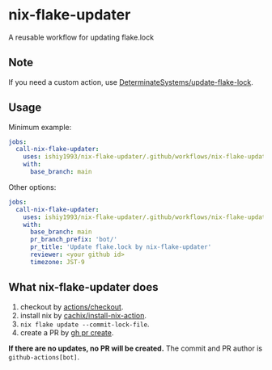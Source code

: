 # nix-flake-updater
A reusable workflow for updating flake.lock

## Note
If you need a custom action, use [DeterminateSystems/update-flake-lock](https://github.com/DeterminateSystems/update-flake-lock).

## Usage
Minimum example:

```yaml
jobs:
  call-nix-flake-updater:
    uses: ishiy1993/nix-flake-updater/.github/workflows/nix-flake-updater.yml@v0
    with:
      base_branch: main
```

Other options:

```yaml
jobs:
  call-nix-flake-updater:
    uses: ishiy1993/nix-flake-updater/.github/workflows/nix-flake-updater.yml@v0
    with:
      base_branch: main
      pr_branch_prefix: 'bot/'
      pr_title: 'Update flake.lock by nix-flake-updater'
      reviewer: <your github id>
      timezone: JST-9
```

## What nix-flake-updater does

1. checkout by [actions/checkout](https://github.com/actions/checkout).
2. install nix by [cachix/install-nix-action](https://github.com/cachix/install-nix-action).
3. `nix flake update --commit-lock-file`.
4. create a PR by [gh pr create](https://cli.github.com/manual/gh_pr_create).

**If there are no updates, no PR will be created.**
The commit and PR author is `github-actions[bot]`.
